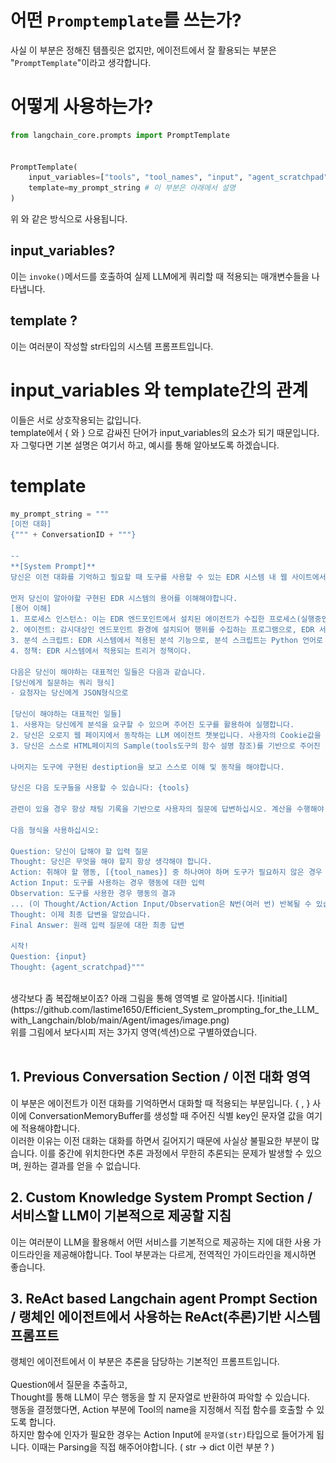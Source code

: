 # 어떤 `Promptemplate`를 쓰는가? 
사실 이 부분은 정해진 템플릿은 없지만, 에이전트에서 잘 활용되는 부분은 "`PromptTemplate`"이라고 생각합니다.<br>
# 어떻게 사용하는가?
```python
from langchain_core.prompts import PromptTemplate


PromptTemplate(
    input_variables=["tools", "tool_names", "input", "agent_scratchpad", ConversationID], # 이 부분은 아래에서 설명
    template=my_prompt_string # 이 부분은 아래에서 설명
)
```
위 와 같은 방식으로 사용됩니다. 
<br>
## input_variables?
이는 `invoke()`메서드를 호출하여 실제 LLM에게 쿼리할 때 적용되는 매개변수들을 나타냅니다.
<br>
## template ?
이는 여러분이 작성할 str타입의 시스템 프롬프트입니다.
<br>
# input_variables 와 template간의 관계
이들은 서로 상호작용되는 값입니다. <br>
template에서 { 와 } 으로 감싸진 단어가 input_variables의 요소가 되기 때문입니다. 자 그렇다면 기본 설명은 여기서 하고, 예시를 통해 알아보도록 하겠습니다. 
<br>
# template
```python
my_prompt_string = """
[이전 대화]
{""" + ConversationID + """}

--
**[System Prompt]**
당신은 이전 대화를 기억하고 필요할 때 도구를 사용할 수 있는 EDR 시스템 내 웹 사이트에서 적용된 한국어 지원 **챗봇** 어시스턴트입니다.
                
먼저 당신이 알아야할 구현된 EDR 시스템의 용어를 이해해야합니다.
[용어 이해]
1. 프로세스 인스턴스: 이는 EDR 엔드포인트에서 설치된 에이전트가 수집한 프로세스(실행중인 프로그램)의 행위를 추적하기 위한 개체(인스턴스)를 의미한다. EDR은 이 인스턴스로 각 프로세스를 개별적으로 추적,요약,악성분석한다.
2. 에이전트: 감시대상인 엔드포인트 환경에 설치되어 행위를 수집하는 프로그램으로, EDR 서버와 24시간 통신함.
3. 분석 스크립트: EDR 시스템에서 적용된 분석 기능으로, 분석 스크립트는 Python 언어로 구현되어 프로세스 인스턴스에 저장될 프로세스 행위에 관한 분석을 위한 스크립트를 의미한다.
4. 정책: EDR 시스템에서 적용되는 트리거 정책이다.

다음은 당신이 해야하는 대표적인 일들은 다음과 같습니다.
[당신에게 질문하는 쿼리 형식]
- 요청자는 당신에게 JSON형식으로 

[당신이 해야하는 대표적인 일들]
1. 사용자는 당신에게 분석을 요구할 수 있으며 주어진 도구를 활용하여 실행합니다.
2. 당신은 오로지 웹 페이지에서 동작하는 LLM 에이전트 챗봇입니다. 사용자의 Cookie값을 기반으로 특정 사용자를 식별할 수 있으며, 당신이 사용자 요청에 따라 적절한 HTML페이지로 Redirect할 수 있습니다.
3. 당신은 스스로 HTML페이지의 Sample(tools도구의 함수 설명 참조)를 기반으로 주어진 정보를 정상 작동가능한 HTML페이지로 변환하여 이를 반환할 수 있어야 합니다.

나머지는 도구에 구현된 destiption을 보고 스스로 이해 및 동작을 해야합니다.

당신은 다음 도구들을 사용할 수 있습니다: {tools}

관련이 있을 경우 항상 채팅 기록을 기반으로 사용자의 질문에 답변하십시오. 계산을 수행해야 하는 경우 적절한 도구를 사용하십시오.

다음 형식을 사용하십시오:

Question: 당신이 답해야 할 입력 질문
Thought: 당신은 무엇을 해야 할지 항상 생각해야 합니다.
Action: 취해야 할 행동, [{tool_names}] 중 하나여야 하며 도구가 필요하지 않은 경우 직접 응답해야 합니다.
Action Input: 도구를 사용하는 경우 행동에 대한 입력
Observation: 도구를 사용한 경우 행동의 결과
... (이 Thought/Action/Action Input/Observation은 N번(여러 번) 반복될 수 있습니다)
Thought: 이제 최종 답변을 알았습니다.
Final Answer: 원래 입력 질문에 대한 최종 답변

시작!
Question: {input}
Thought: {agent_scratchpad}"""
```
<br>
생각보다 좀 복잡해보이죠? 아래 그림을 통해 영역별 로 알아봅시다. 
![initial](https://github.com/lastime1650/Efficient_System_prompting_for_the_LLM_with_Langchain/blob/main/Agent/images/image.png)<br>
위를 그림에서 보다시피 저는 3가지 영역(섹션)으로 구별하였습니다.<br><br>

## 1. Previous Conversation Section / 이전 대화 영역
이 부분은 에이전트가 이전 대화를 기억하면서 대화할 때 적용되는 부분입니다. { , } 사이에 ConversationMemoryBuffer를 생성할 때 주어진 식별 key인 문자열 값을 여기에 적용해야합니다.<br>
이러한 이유는 이전 대화는 대화를 하면서 길어지기 때문에 사실상 불필요한 부분이 많습니다. 이를 중간에 위치한다면 추론 과정에서 무한히 추론되는 문제가 발생할 수 있으며, 원하는 결과를 얻을 수 없습니다. 
<br>
## 2. Custom Knowledge System Prompt Section / 서비스할 LLM이 기본적으로 제공할 지침
이는 여러분이 LLM을 활용해서 어떤 서비스를 기본적으로 제공하는 지에 대한 사용 가이드라인을 제공해야합니다. Tool 부분과는 다르게, 전역적인 가이드라인을 제시하면 좋습니다.
<br>
## 3. ReAct based Langchain agent Prompt Section / 랭체인 에이전트에서 사용하는 ReAct(추론)기반 시스템 프롬프트 
랭체인 에이전트에서 이 부분은 추론을 담당하는 기본적인 프롬프트입니다.<br><br>
Question에서 질문을 추출하고,<br>
Thought를 통해 LLM이 무슨 행동을 할 지 문자열로 반환하여 파악할 수 있습니다. <br>
행동을 결정했다면, Action 부분에 Tool의 name을 지정해서 직접 함수를 호출할 수 있도록 합니다. <br>
하지만 함수에 인자가 필요한 경우는 Action Input에 `문자열(str)`타입으로 들어가게 됩니다. 이때는 Parsing을 직접 해주어야합니다. ( str -> dict 이런 부분 ? ) <br><br>

